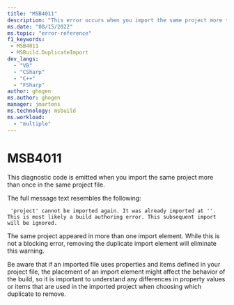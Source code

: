 ```yaml
---
title: "MSB4011"
description: "This error occurs when you import the same project more than once in the same project file."
ms.date: "08/15/2022"
ms.topic: "error-reference"
f1_keywords:
 - MSB4011
 - MSBuild.DuplicateImport
dev_langs:
  - "VB"
  - "CSharp"
  - "C++"
  - "FSharp"
author: ghogen
ms.author: ghogen
manager: jmartens
ms.technology: msbuild
ms.workload:
  - "multiple"
---
```

# MSB4011

This diagnostic code is emitted when you import the same project more than once in the same project file.

The full message text resembles the following:

```output
 'project' cannot be imported again. It was already imported at ''. This is most likely a build authoring error. This subsequent import will be ignored.
```

The same project appeared in more than one import element. While this is not a blocking error, removing the duplicate import element will eliminate this warning.

Be aware that if an imported file uses properties and items defined in your project file, the placement of an import element might affect the behavior of the build, so it is important to understand any differences in property values or items that are used in the imported project when choosing which duplicate to remove.

